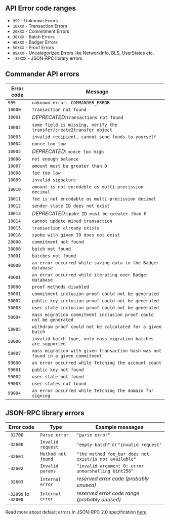 ## API Error code ranges

- `999` - Unknown Errors
- `10XXX` - Transaction Errors
- `20XXX` - Commitment Errors
- `30XXX` - Batch Errors
- `40XXX` - Badger Errors
- `50XXX` - Proof Errors
- `99XXX` - Uncategorized Errors like NetworkInfo, BLS, UserStates etc.
- `-32XXX` - JSON-RPC library errors

## Commander API errors

| Error code | Message                                                                                                |
|------------|--------------------------------------------------------------------------------------------------------|
| `999`      | `unknown error: COMMANDER_ERROR`                                                                       |
| `10000`    | `transaction not found`                                                                                |
| `10001`    | _DEPRECATED_:`transactions not found`                                                                  |
| `10002`    | `some field is missing, verify the transfer/create2transfer object`                                    |
| `10003`    | `invalid recipient, cannot send funds to yourself`                                                     |
| `10004`    | `nonce too low`                                                                                        |
| `10005`    | _DEPRECATED_: `nonce too high`                                                                         |
| `10006`    | `not enough balance`                                                                                   |
| `10007`    | `amount must be greater than 0`                                                                        |
| `10008`    | `fee too low`                                                                                          |
| `10009`    | `invalid signature`                                                                                    |
| `10010`    | `amount is not encodable as multi-precission decimal`                                                  |
| `10011`    | `fee is not encodable as multi-precission decimal`                                                     |
| `10012`    | `sender state ID does not exist`                                                                       |
| `10013`    | _DEPRECATED_:`spoke ID must be greater than 0`                                                         |
| `10014`    | `cannot update mined transaction`                                                                      |
| `10015`    | `transaction already exists`                                                                           |
| `10016`    | `spoke with given ID does not exist`                                                                   |
| `20000`    | `commitment not found`                                                                                 |
| `30000`    | `batch not found`                                                                                      |
| `30001`    | `batches not found`                                                                                    |
| `40000`    | `an error occurred while saving data to the Badger database`                                           |
| `40001`    | `an error occurred while iterating over Badger database`                                               |
| `50000`    | `proof methods disabled`                                                                               |
| `50001`    | `commitment inclusion proof could not be generated`                                                    |
| `50002`    | `public key inclusion proof could not be generated`                                                    |
| `50003`    | `user state inclusion proof could not be generated`                                                    |
| `50004`    | `mass migration commitment inclusion proof could not be generated`                                     |
| `50005`    | `withdraw proof could not be calculated for a given batch`                                             |
| `50006`    | `invalid batch type, only mass migration batches are supported`                                        |
| `50007`    | `mass migration with given transaction hash was not found in a given commitment`                       |
| `99000`    | `an error occurred while fetching the account count`                                                   |
| `99001`    | `public key not found`                                                                                 |
| `99002`    | `user state not found`                                                                                 |
| `99003`    | `user states not found`                                                                                |
| `99004`    | `an error occurred while fetching the domain for signing`                                              |

## JSON-RPC library errors

| Error code           | Type               | Example messages                                       |
|----------------------|--------------------|--------------------------------------------------------|
| `-32700`             | `Parse error`      | `"parse error"`                                        |
| `-32600`             | `Invalid request`  | `"empty batch"` or `"invalid request"`                 |
| `-32601`             | `Method not found` | `"the method foo_bar does not exist/is not available"` |
| `-32602`             | `Invalid params`   | `"invalid argument 0: error unmarshalling Uint256"`    |
| `-32603`             | `Internal error`   | *reserved error code (probably unused)*                |
| `-32099` to `-32000` | `Internal error`   | *reserved error code range (probably unused)*          |

Read more about default errors in JSON-RPC 2.0 specification [here](https://www.jsonrpc.org/specification).
